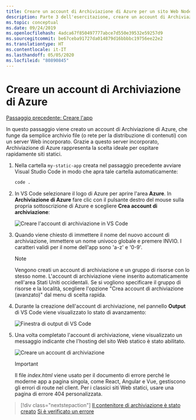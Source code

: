 ```yaml
---
title: Creare un account di Archiviazione di Azure per un sito Web Node.js statico da Visual Studio Code
description: Parte 3 dell'esercitazione, creare un account di Archiviazione di Azure
ms.topic: conceptual
ms.date: 09/24/2019
ms.openlocfilehash: 4adca67f850497777abce7d550e39532e59257d9
ms.sourcegitcommit: be67ceba91727da014879d16bbbbc19756ee22e2
ms.translationtype: HT
ms.contentlocale: it-IT
ms.lasthandoff: 05/05/2020
ms.locfileid: "80890845"
---
```

# <a name="create-an-azure-storage-account"></a>Creare un account di Archiviazione di Azure

[Passaggio precedente: Creare l'app](tutorial-vscode-static-website-node-02.md)

In questo passaggio viene creato un account di Archiviazione di Azure, che funge da semplice archivio file (o rete per la distribuzione di contenuti) con un server Web incorporato. Grazie a questo server incorporato, Archiviazione di Azure rappresenta la scelta ideale per ospitare rapidamente siti statici.

1. Nella cartella `my-static-app` creata nel passaggio precedente avviare Visual Studio Code in modo che apra tale cartella automaticamente:

    ```bash
    code .
    ```

1. In VS Code selezionare il logo di Azure per aprire l'area **Azure**. In **Archiviazione di Azure** fare clic con il pulsante destro del mouse sulla propria sottoscrizione di Azure e scegliere **Crea account di archiviazione**:

    ![Creare l'account di archiviazione in VS Code](media/static-website/create-storage-account.png)

1. Quando viene chiesto di immettere il nome del nuovo account di archiviazione, immettere un nome univoco globale e premere INVIO. I caratteri validi per il nome dell'app sono 'a-z' e '0-9'.

    > [!NOTE]
    > Vengono creati un account di archiviazione e un gruppo di risorse con lo stesso nome. L'account di archiviazione viene inserito automaticamente nell'area Stati Uniti occidentali. Se si vogliono specificare il gruppo di risorse e la località, scegliere l'opzione "Crea account di archiviazione (avanzato)" dal menu di scelta rapida.

1. Durante la creazione dell'account di archiviazione, nel pannello **Output** di VS Code viene visualizzato lo stato di avanzamento:

    ![Finestra di output di VS Code ](media/static-website/output-storage.png)

1. Una volta completato l'account di archiviazione, viene visualizzato un messaggio indicante che l'hosting del sito Web statico è stato abilitato.

    ![Creare un account di archiviazione](media/static-website/static-website-enabled-notification.png)

    > [!IMPORTANT]
    > Il file *index.html* viene usato per il documento di errore perché le moderne app a pagina singola, come React, Angular e Vue, gestiscono gli errori di route nel client. Per i classici siti Web statici, usare una pagina di errore 404 personalizzata.

> [!div class="nextstepaction"]
> [Il contenitore di archiviazione è stato creato](tutorial-vscode-static-website-node-04.md) [Si è verificato un errore](https://www.research.net/r/PWZWZ52?tutorial=node-deployment-staticwebsite&step=create-storage)
